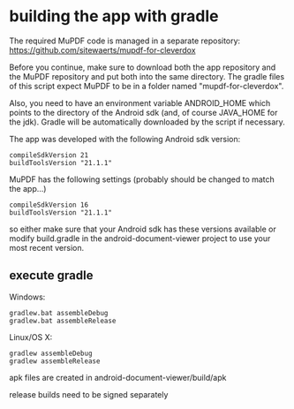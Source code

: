 building the app with gradle
============================

The required MuPDF code is managed in a separate repository: https://github.com/sitewaerts/mupdf-for-cleverdox

Before you continue, make sure to download both the app repository and the MuPDF repository and put both into the same directory. The gradle files of this script expect MuPDF to be in a folder named "mupdf-for-cleverdox".

Also, you need to have an environment variable ANDROID_HOME which points to the directory of the Android sdk (and, of course JAVA_HOME for the jdk). Gradle will be automatically downloaded by the script if necessary.

The app was developed with the following Android sdk version:
```
compileSdkVersion 21
buildToolsVersion "21.1.1"
```
MuPDF has the following settings (probably should be changed to match the app...)
```
compileSdkVersion 16
buildToolsVersion "21.1.1"
```

so either make sure that your Android sdk has these versions available or modify build.gradle in the android-document-viewer project to use your most recent version.

## execute gradle ##

Windows: 
```
gradlew.bat assembleDebug
gradlew.bat assembleRelease
```

Linux/OS X: 
```
gradlew assembleDebug
gradlew assembleRelease
```

apk files are created in android-document-viewer/build/apk

release builds need to be signed separately